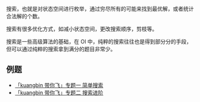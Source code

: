 搜索，也就是对状态空间进行枚举，通过穷尽所有的可能来找到最优解，或者统计合法解的个数。

搜索有很多优化方式，如减小状态空间，更改搜索顺序，剪枝等。

搜索是一些高级算法的基础，在 OI 中，纯粹的搜索往往也是得到部分分的手段，但可以通过纯粹的搜索拿到满分的题目非常少。

## 例题

-  [「kuangbin 带你飞」专题一 简单搜索](https://vjudge.net/contest/65959) 
-  [「kuangbin 带你飞」专题二 搜索进阶](https://vjudge.net/contest/65997) 
